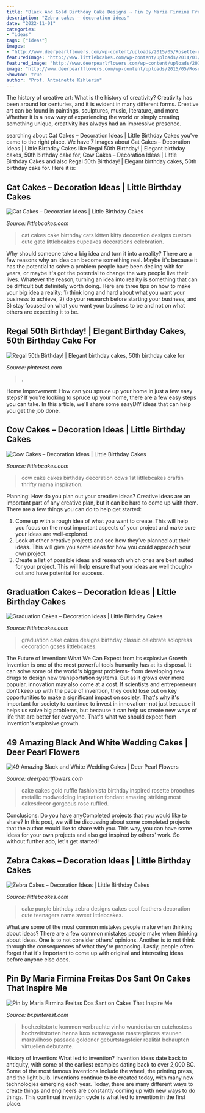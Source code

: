 ```yaml
---
title: "Black And Gold Birthday Cake Designs ~ Pin By Maria Firmina Freitas Dos Sant On Cakes That Inspire Me"
description: "Zebra cakes – decoration ideas"
date: "2022-11-01"
categories:
- "ideas"
tags: ["ideas"]
images:
- "http://www.deerpearlflowers.com/wp-content/uploads/2015/05/Rosette-ruffle-wedding-cake-with-gold-metallic-and-brooches.jpg"
featuredImage: "http://www.littlebcakes.com/wp-content/uploads/2014/01/Purple-Zebra-Cake.jpg"
featured_image: "http://www.deerpearlflowers.com/wp-content/uploads/2015/05/Rosette-ruffle-wedding-cake-with-gold-metallic-and-brooches.jpg"
image: "http://www.deerpearlflowers.com/wp-content/uploads/2015/05/Rosette-ruffle-wedding-cake-with-gold-metallic-and-brooches.jpg"
ShowToc: true
author: "Prof. Antoinette Kshlerin"
---
```



The history of creative art: What is the history of creativity?
Creativity has been around for centuries, and it is evident in many different forms. Creative art can be found in paintings, sculptures, music, literature, and more. Whether it is a new way of experiencing the world or simply creating something unique, creativity has always had an impressive presence.

	

		
searching about Cat Cakes – Decoration Ideas | Little Birthday Cakes you've came to the right place. We have 7 Images about Cat Cakes – Decoration Ideas | Little Birthday Cakes like Regal 50th Birthday! | Elegant birthday cakes, 50th birthday cake for, Cow Cakes – Decoration Ideas | Little Birthday Cakes and also Regal 50th Birthday! | Elegant birthday cakes, 50th birthday cake for. Here it is:
		
    
## Cat Cakes – Decoration Ideas | Little Birthday Cakes

<img loading=lazy src="http://www.littlebcakes.com/wp-content/uploads/2014/01/Cat-Cakes.jpg" onerror="this.onerror=null;this.src='https://tse3.mm.bing.net/th?id=OIP.W2YtTAyoa8WdHetsdiGXSAHaJ4&amp;pid=15.1';" alt="Cat Cakes – Decoration Ideas | Little Birthday Cakes">

_Source: littlebcakes.com_

>cat cakes cake birthday cats kitten kitty decoration designs custom cute gato littlebcakes cupcakes decorations celebration. 

	

Why should someone take a big idea and turn it into a reality?
There are a few reasons why an idea can become something real. Maybe it's because it has the potential to solve a problem people have been dealing with for years, or maybe it's got the potential to change the way people live their lives. Whatever the reason, turning an idea into reality is something that can be difficult but definitely worth doing. Here are three tips on how to make your big idea a reality: 1) think long and hard about what you want your business to achieve, 2) do your research before starting your business, and 3) stay focused on what you want your business to be and not on what others are expecting it to be.

    
## Regal 50th Birthday! | Elegant Birthday Cakes, 50th Birthday Cake For

<img loading=lazy src="https://i.pinimg.com/736x/e1/c0/56/e1c056445eab6c6d87d0c2d06538488a.jpg" onerror="this.onerror=null;this.src='https://tse1.mm.bing.net/th?id=OIP.QVjjsn03bVV5_sjHOugeFgHaLH&amp;pid=15.1';" alt="Regal 50th Birthday! | Elegant birthday cakes, 50th birthday cake for">

_Source: pinterest.com_

>. 

	

Home Improvement: How can you spruce up your home in just a few easy steps?
If you're looking to spruce up your home, there are a few easy steps you can take. In this article, we'll share some easyDIY ideas that can help you get the job done.

    
## Cow Cakes – Decoration Ideas | Little Birthday Cakes

<img loading=lazy src="https://www.littlebcakes.com/wp-content/uploads/2014/01/Cow-Cake.jpg" onerror="this.onerror=null;this.src='https://tse1.mm.bing.net/th?id=OIP.tLeZVRVwuLvnaj-mQG9djgHaFj&amp;pid=15.1';" alt="Cow Cakes – Decoration Ideas | Little Birthday Cakes">

_Source: littlebcakes.com_

>cow cake cakes birthday decoration cows 1st littlebcakes craftin thrifty mama inspiration. 

	

Planning: How do you plan out your creative ideas?
Creative ideas are an important part of any creative plan, but it can be hard to come up with them. 
There are a few things you can do to help get started:

1. Come up with a rough idea of what you want to create. This will help you focus on the most important aspects of your project and make sure your ideas are well-explored. 
2. Look at other creative projects and see how they’ve planned out their ideas. This will give you some ideas for how you could approach your own project. 
3. Create a list of possible ideas and research which ones are best suited for your project. This will help ensure that your ideas are well thought-out and have potential for success.

    
## Graduation Cakes – Decoration Ideas | Little Birthday Cakes

<img loading=lazy src="https://www.littlebcakes.com/wp-content/uploads/2013/08/Graduation-Cake-Pics.jpg" onerror="this.onerror=null;this.src='https://tse4.mm.bing.net/th?id=OIP.FzF5xyvvONHBAF88429-cgHaJ4&amp;pid=15.1';" alt="Graduation Cakes – Decoration Ideas | Little Birthday Cakes">

_Source: littlebcakes.com_

>graduation cake cakes designs birthday classic celebrate solopress decoration gcses littlebcakes. 

	

The Future of Invention: What We Can Expect from Its explosive Growth
Invention is one of the most powerful tools humanity has at its disposal. It can solve some of the world's biggest problems- from developing new drugs to design new transportation systems. But as it grows ever more popular, innovation may also come at a cost. If scientists and entrepreneurs don't keep up with the pace of invention, they could lose out on key opportunities to make a significant impact on society.
That's why it's important for society to continue to invest in innovation- not just because it helps us solve big problems, but because it can help us create new ways of life that are better for everyone. That's what we should expect from Invention's explosive growth.

    
## 49 Amazing Black And White Wedding Cakes | Deer Pearl Flowers

<img loading=lazy src="http://www.deerpearlflowers.com/wp-content/uploads/2015/05/Rosette-ruffle-wedding-cake-with-gold-metallic-and-brooches.jpg" onerror="this.onerror=null;this.src='https://tse1.mm.bing.net/th?id=OIP.-WhkIjGP1oH5NC0X0ul2bgHaLL&amp;pid=15.1';" alt="49 Amazing Black and White Wedding Cakes | Deer Pearl Flowers">

_Source: deerpearlflowers.com_

>cake cakes gold ruffle fashionista birthday inspired rosette brooches metallic modwedding inspiration fondant amazing striking most cakesdecor gorgeous rose ruffled. 

	

Conclusions: Do you have anyCompleted projects that you would like to share?
In this post, we will be discussing about some completed projects that the author would like to share with you. This way, you can have some ideas for your own projects and also get inspired by others' work. So without further ado, let's get started!

    
## Zebra Cakes – Decoration Ideas | Little Birthday Cakes

<img loading=lazy src="http://www.littlebcakes.com/wp-content/uploads/2014/01/Purple-Zebra-Cake.jpg" onerror="this.onerror=null;this.src='https://tse3.mm.bing.net/th?id=OIP.9FLF1sxO89gi3PtxKDdR4wHaLJ&amp;pid=15.1';" alt="Zebra Cakes – Decoration Ideas | Little Birthday Cakes">

_Source: littlebcakes.com_

>cake purple birthday zebra designs cakes cool feathers decoration cute teenagers name sweet littlebcakes. 

	

What are some of the most common mistakes people make when thinking about ideas?
There are a few common mistakes people make when thinking about ideas. One is to not consider others' opinions. Another is to not think through the consequences of what they're proposing. Lastly, people often forget that it's important to come up with original and interesting ideas before anyone else does.

    
## Pin By Maria Firmina Freitas Dos Sant On Cakes That Inspire Me

<img loading=lazy src="https://i.pinimg.com/736x/09/8a/0b/098a0be4df5675d6f229cf804fabbabc.jpg" onerror="this.onerror=null;this.src='https://tse4.mm.bing.net/th?id=OIP.OO0HgPuISx76IIZZhlv2SwHaMB&amp;pid=15.1';" alt="Pin by Maria Firmina Freitas Dos Sant on Cakes That Inspire Me">

_Source: br.pinterest.com_

>hochzeitstorte kommen verbrachte vinho wunderbaren cutehostess hochzeitstorten henna luxo extravagante masterpieces staunen maravilhoso passada goldener geburtstagsfeier realität behaupten virtuellen debutante. 

	

History of Invention: What led to invention?
Invention ideas date back to antiquity, with some of the earliest examples dating back to over 2,000 BC. Some of the most famous inventions include the wheel, the printing press, and the light bulb. Inventions continue to be created today, with many new technologies emerging each year. Today, there are many different ways to create things and engineers are constantly coming up with new ways to do things. This continual invention cycle is what led to invention in the first place.

